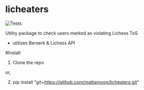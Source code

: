 # licheaters
![Tests](https://github.com/mattamoon/licheaters/actions/workflows/tests.yml/badge.svg) 

Utility package to check users marked as violating Lichess ToS

- utilizes Berserk & Lichess API

#Install

1. Clone the repo

or,



2. pip install "git+https://github.com/mattamoon/licheaters.git"

